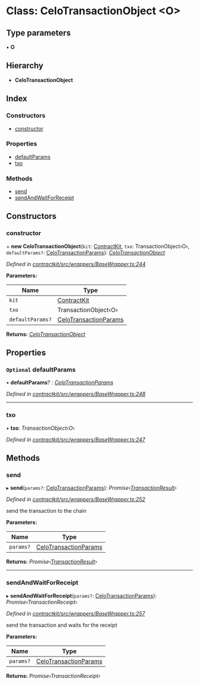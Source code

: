 # Class: CeloTransactionObject <**O**>

## Type parameters

▪ **O**

## Hierarchy

* **CeloTransactionObject**

## Index

### Constructors

* [constructor](_contractkit_src_wrappers_basewrapper_.celotransactionobject.md#constructor)

### Properties

* [defaultParams](_contractkit_src_wrappers_basewrapper_.celotransactionobject.md#optional-defaultparams)
* [txo](_contractkit_src_wrappers_basewrapper_.celotransactionobject.md#txo)

### Methods

* [send](_contractkit_src_wrappers_basewrapper_.celotransactionobject.md#send)
* [sendAndWaitForReceipt](_contractkit_src_wrappers_basewrapper_.celotransactionobject.md#sendandwaitforreceipt)

## Constructors

###  constructor

\+ **new CeloTransactionObject**(`kit`: [ContractKit](_contractkit_src_kit_.contractkit.md), `txo`: TransactionObject‹O›, `defaultParams?`: [CeloTransactionParams](../modules/_contractkit_src_wrappers_basewrapper_.md#celotransactionparams)): *[CeloTransactionObject](_contractkit_src_wrappers_basewrapper_.celotransactionobject.md)*

*Defined in [contractkit/src/wrappers/BaseWrapper.ts:244](https://github.com/celo-org/celo-monorepo/blob/master/packages/contractkit/src/wrappers/BaseWrapper.ts#L244)*

**Parameters:**

Name | Type |
------ | ------ |
`kit` | [ContractKit](_contractkit_src_kit_.contractkit.md) |
`txo` | TransactionObject‹O› |
`defaultParams?` | [CeloTransactionParams](../modules/_contractkit_src_wrappers_basewrapper_.md#celotransactionparams) |

**Returns:** *[CeloTransactionObject](_contractkit_src_wrappers_basewrapper_.celotransactionobject.md)*

## Properties

### `Optional` defaultParams

• **defaultParams**? : *[CeloTransactionParams](../modules/_contractkit_src_wrappers_basewrapper_.md#celotransactionparams)*

*Defined in [contractkit/src/wrappers/BaseWrapper.ts:248](https://github.com/celo-org/celo-monorepo/blob/master/packages/contractkit/src/wrappers/BaseWrapper.ts#L248)*

___

###  txo

• **txo**: *TransactionObject‹O›*

*Defined in [contractkit/src/wrappers/BaseWrapper.ts:247](https://github.com/celo-org/celo-monorepo/blob/master/packages/contractkit/src/wrappers/BaseWrapper.ts#L247)*

## Methods

###  send

▸ **send**(`params?`: [CeloTransactionParams](../modules/_contractkit_src_wrappers_basewrapper_.md#celotransactionparams)): *Promise‹[TransactionResult](_contractkit_src_utils_tx_result_.transactionresult.md)›*

*Defined in [contractkit/src/wrappers/BaseWrapper.ts:252](https://github.com/celo-org/celo-monorepo/blob/master/packages/contractkit/src/wrappers/BaseWrapper.ts#L252)*

send the transaction to the chain

**Parameters:**

Name | Type |
------ | ------ |
`params?` | [CeloTransactionParams](../modules/_contractkit_src_wrappers_basewrapper_.md#celotransactionparams) |

**Returns:** *Promise‹[TransactionResult](_contractkit_src_utils_tx_result_.transactionresult.md)›*

___

###  sendAndWaitForReceipt

▸ **sendAndWaitForReceipt**(`params?`: [CeloTransactionParams](../modules/_contractkit_src_wrappers_basewrapper_.md#celotransactionparams)): *Promise‹TransactionReceipt›*

*Defined in [contractkit/src/wrappers/BaseWrapper.ts:257](https://github.com/celo-org/celo-monorepo/blob/master/packages/contractkit/src/wrappers/BaseWrapper.ts#L257)*

send the transaction and waits for the receipt

**Parameters:**

Name | Type |
------ | ------ |
`params?` | [CeloTransactionParams](../modules/_contractkit_src_wrappers_basewrapper_.md#celotransactionparams) |

**Returns:** *Promise‹TransactionReceipt›*
